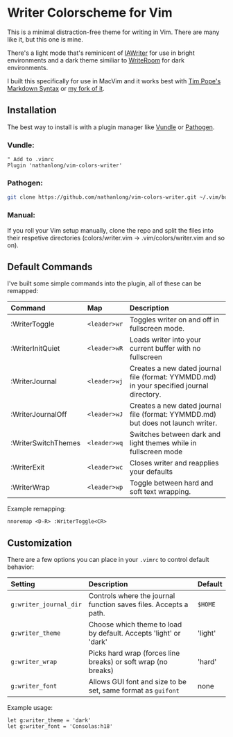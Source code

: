 # Writer Colorscheme for Vim

This is a minimal distraction-free theme for writing in Vim. There are many like it, but this one is mine.

There's a light mode that's reminicent of [IAWriter](http://www.iawriter.com/) for use in bright environments and a dark theme similiar to [WriteRoom](http://www.hogbaysoftware.com/products/writeroom) for dark environments.

I built this specifically for use in MacVim and it works best with [Tim Pope's Markdown Syntax](https://github.com/tpope/vim-markdown) or [my fork of it](https://github.com/nathanlong/vim-markdown).

## Installation

The best way to install is with a plugin manager like [Vundle](https://github.com/gmarik/Vundle.vim) or [Pathogen](https://github.com/tpope/vim-pathogen).

### Vundle:

```vim
" Add to .vimrc
Plugin 'nathanlong/vim-colors-writer'
```

### Pathogen:
```bash
git clone https://github.com/nathanlong/vim-colors-writer.git ~/.vim/bundle/colors-writer
```

### Manual:

If you roll your Vim setup manually, clone the repo and split the files into their respetive directories (colors/writer.vim -> .vim/colors/writer.vim and so on).

## Default Commands

I've built some simple commands into the plugin, all of these can be remapped:

| Command | Map | Description |
|:------- |:--- |:----------- |
| :WriterToggle | `<leader>wr` | Toggles writer on and off in fullscreen mode. |
| :WriterInitQuiet | `<leader>wR` | Loads writer into your current buffer with no fullscreen |
| :WriterJournal | `<leader>wj` | Creates a new dated journal file (format: YYMMDD.md) in your specified journal directory. |
| :WriterJournalOff | `<leader>wJ` | Creates a new dated journal file (format: YYMMDD.md) but does not launch writer. |
| :WriterSwitchThemes | `<leader>wq` | Switches between dark and light themes while in fullscreen mode |
| :WriterExit | `<leader>wc` | Closes writer and reapplies your defaults |
| :WriterWrap | `<leader>wp` | Toggle between hard and soft text wrapping. |

Example remapping:

```vim
nnoremap <D-R> :WriterToggle<CR>
```

## Customization

There are a few options you can place in your `.vimrc` to control default behavior:

| Setting | Description | Default |
|:--------|:------------|:--------|
| `g:writer_journal_dir` | Controls where the journal function saves files. Accepts a path. | `$HOME` |
| `g:writer_theme`       | Choose which theme to load by default. Accepts 'light' or 'dark' | 'light' |
| `g:writer_wrap`        | Picks hard wrap (forces line breaks) or soft wrap (no breaks) | 'hard' |
| `g:writer_font`        | Allows GUI font and size to be set, same format as `guifont` | none |

Example usage:

```vim
let g:writer_theme = 'dark'
let g:writer_font = 'Consolas:h18'
```
